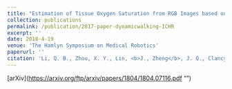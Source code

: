 ```yaml
---
title: "Estimation of Tissue Oxygen Saturation from RGB Images based on Pixel-level Image Translation"
collection: publications
permalink: /publication/2017-paper-dynamicwalking-ICHR
excerpt: ''
date: 2018-4-19
venue: 'The Hamlyn Symposium on Medical Robotics'
paperurl: ''
citation: 'Li, Q. B., Zhou, X. Y., Lin, <b>J., Zheng</b>, J. Q., Clancy, N. T., & Elson, D. S. (2018). Estimation of Tissue Oxygen Saturation from RGB Images based on Pixel-level Image Translation. arXiv preprint arXiv:1804.07116.'
---
```

[arXiv](https://arxiv.org/ftp/arxiv/papers/1804/1804.07116.pdf “”)
